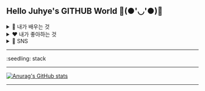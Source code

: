## Hello Juhye's GITHUB World 🌻(●'◡'●)🌻

<details>
<summary>
  👀 내가 배우는 것
</summary>
  <br>
  
![](https://img.shields.io/badge/HTML-239120?style=for-the-badge&logo=html5&logoColor=white)
![](https://img.shields.io/badge/CSS-239120?&style=for-the-badge&logo=css3&logoColor=white)
![](https://img.shields.io/badge/JavaScript-F7DF1E?style=for-the-badge&logo=JavaScript&logoColor=white)


</details>

<details>
<summary>
  ❤ 내가 좋아하는 것
    
</summary>
  <br>
  
  ![](https://img.shields.io/badge/Netflix-E50914?style=for-the-badge&logo=netflix&logoColor=white)
  ![](https://img.shields.io/badge/YouTube-FF0000?style=for-the-badge&logo=youtube&logoColor=white)
</details>

<details>
<summary>
  📱 SNS
  
</summary>
  <br>

  ![GITHUB](https://img.shields.io/badge/GitHub-100000?style=for-the-badge&logo=github&logoColor=white)
  ![](https://img.shields.io/badge/Gmail-D14836?style=for-the-badge&logo=gmail&logoColor=white)
  ![](https://img.shields.io/badge/Instagram-E4405F?style=for-the-badge&logo=instagram&logoColor=white)
</details>


<hr>
<div aling="center">
:seedling: stack </br>
<hr>

[![Anurag's GitHub stats](https://github-readme-stats.vercel.app/api?username=JUHYE0925)](https://github.com/anuraghazra/github-readme-stats)
<hr>



<!--
**JUHYE0925/JUHYE0925** is a ✨ _special_ ✨ repository because its `README.md` (this file) appears on your GitHub profile.

Here are some ideas to get you started:

- 🔭 I’m currently working on ...
- 🌱 I’m currently learning ...
- 👯 I’m looking to collaborate on ...
- 🤔 I’m looking for help with ...
- 💬 Ask me about ...
- 📫 How to reach me: ...
- 😄 Pronouns: ...
- ⚡ Fun fact: ...
-->
